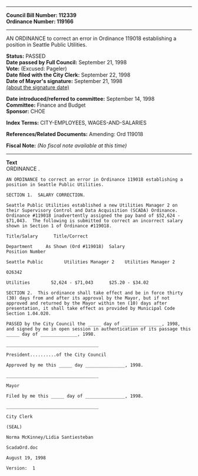 * * * * *  
  
**Council Bill Number: [](#h0)[](#h2)112339**   
**Ordinance Number: 119166**  
  
* * * * *  
  
AN ORDINANCE to correct an error in Ordinance 119018 establishing a position in Seattle Public Utilities.  
  
**Status:** PASSED   
**Date passed by Full Council:** September 21, 1998   
**Vote:** (Excused: Pageler)   
**Date filed with the City Clerk:** September 22, 1998   
**Date of Mayor's signature:** September 21, 1998   
[(about the signature date)](/~public/approvaldate.htm)   
  
  
**Date introduced/referred to committee:** September 14, 1998   
**Committee:** Finance and Budget   
**Sponsor:** CHOE   
  
**Index Terms:** CITY-EMPLOYEES, WAGES-AND-SALARIES  
  
**References/Related Documents:** Amending: Ord 119018  
  
**Fiscal Note:** *(No fiscal note available at this time)*  
  
* * * * *  
  
**Text**  
    ORDINANCE                    .  
  
    AN ORDINANCE to correct an error in Ordinance 119018 establishing a  
    position in Seattle Public Utilities.  
  
    SECTION 1.  SALARY CORRECTION.  
  
    Seattle Public Utilities established a new Utilities Manager 2 on  
    their Supervisory Control and Data Acquisition (SCADA) Ordinance.  
    Ordinance #119018 inadvertently assigned the pay band of $52,624 -  
    $71,043.  The following is submitted to correct an incorrect salary  
    shown in Section 1 of Ordinance #119018.  
  
    Title/Salary      Title/Correct  
  
    Department     As Shown (Ord #119018)  Salary       
    Position Number  
  
    Seattle Public        Utilities Manager 2    Utilities Manager 2  
  
    026342  
  
    Utilities        52,624 - $71,043      $25.20 - $34.02  
  
    SECTION 2.  This ordinance shall take effect and be in force thirty  
    (30) days from and after its approval by the Mayor, but if not  
    approved and returned by the Mayor within ten (10) days after  
    presentation, it shall take effect as provided by Municipal Code  
    Section 1.04.020.  
  
    PASSED by the City Council the _____ day of _______________, 1998,  
    and signed by me in open session in authentication of its passage this  
    _____ day of ______________, 1998.  
  
    ___________________________________  
  
    President..........of the City Council  
  
    Approved by me this _____ day _______________, 1998.  
  
    ___________________________________  
  
    Mayor  
  
    Filed by me this _____ day of _______________, 1998.  
  
    ___________________________________  
  
    City Clerk  
  
    (SEAL)  
  
    Norma McKinney/Lidia Santiesteban  
  
    ScadaOrd.doc  
  
    August 19, 1998  
  
    Version:  1  
